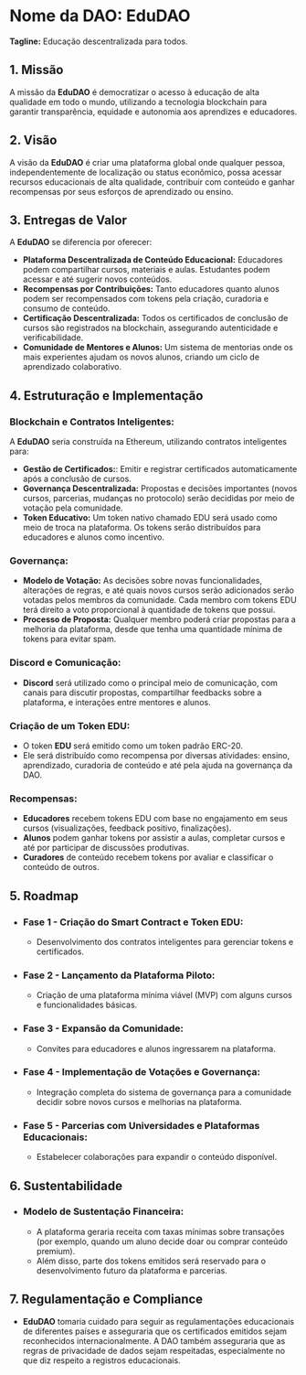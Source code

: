 
# Nome da DAO: EduDAO

**Tagline:** Educação descentralizada para todos.

## 1. Missão
A missão da **EduDAO** é democratizar o acesso à educação de alta qualidade em todo o mundo, utilizando a tecnologia blockchain para garantir transparência, equidade e autonomia aos aprendizes e educadores.

## 2. Visão
A visão da **EduDAO** é criar uma plataforma global onde qualquer pessoa, independentemente de localização ou status econômico, possa acessar recursos educacionais de alta qualidade, contribuir com conteúdo e ganhar recompensas por seus esforços de aprendizado ou ensino.

## 3. Entregas de Valor
A **EduDAO** se diferencia por oferecer:

- **Plataforma Descentralizada de Conteúdo Educacional:** Educadores podem compartilhar cursos, materiais e aulas. Estudantes podem acessar e até sugerir novos conteúdos.
- **Recompensas por Contribuições:** Tanto educadores quanto alunos podem ser recompensados com tokens pela criação, curadoria e consumo de conteúdo.
- **Certificação Descentralizada:** Todos os certificados de conclusão de cursos são registrados na blockchain, assegurando autenticidade e verificabilidade.
- **Comunidade de Mentores e Alunos:** Um sistema de mentorias onde os mais experientes ajudam os novos alunos, criando um ciclo de aprendizado colaborativo.

## 4. Estruturação e Implementação
### Blockchain e Contratos Inteligentes:
A **EduDAO** seria construída na Ethereum, utilizando contratos inteligentes para:

- **Gestão de Certificados:**: Emitir e registrar certificados automaticamente após a conclusão de cursos.
- **Governança Descentralizada:** Propostas e decisões importantes (novos cursos, parcerias, mudanças no protocolo) serão decididas por meio de votação pela comunidade.
- **Token Educativo:** Um token nativo chamado EDU será usado como meio de troca na plataforma. Os tokens serão distribuídos para educadores e alunos como incentivo.

### Governança:
- **Modelo de Votação:** As decisões sobre novas funcionalidades, alterações de regras, e até quais novos cursos serão adicionados serão votadas pelos membros da comunidade. Cada membro com tokens EDU terá direito a voto proporcional à quantidade de tokens que possui.
- **Processo de Proposta:** Qualquer membro poderá criar propostas para a melhoria da plataforma, desde que tenha uma quantidade mínima de tokens para evitar spam.

### Discord e Comunicação:
- **Discord** será utilizado como o principal meio de comunicação, com canais para discutir propostas, compartilhar feedbacks sobre a plataforma, e interações entre mentores e alunos.

### Criação de um Token EDU:
- O token **EDU** será emitido como um token padrão ERC-20.
- Ele será distribuído como recompensa por diversas atividades: ensino, aprendizado, curadoria de conteúdo e até pela ajuda na governança da DAO.

### Recompensas:
- **Educadores** recebem tokens EDU com base no engajamento em seus cursos (visualizações, feedback positivo, finalizações).
- **Alunos** podem ganhar tokens por assistir a aulas, completar cursos e até por participar de discussões produtivas.
- **Curadores** de conteúdo recebem tokens por avaliar e classificar o conteúdo de outros.

## 5. Roadmap
- ### Fase 1 - Criação do Smart Contract e Token EDU:
    - Desenvolvimento dos contratos inteligentes para gerenciar tokens e certificados.

- ### Fase 2 - Lançamento da Plataforma Piloto:
    - Criação de uma plataforma mínima viável (MVP) com alguns cursos e funcionalidades básicas.

- ### Fase 3 - Expansão da Comunidade:
    - Convites para educadores e alunos ingressarem na plataforma.

- ### Fase 4 - Implementação de Votações e Governança:
    - Integração completa do sistema de governança para a comunidade decidir sobre novos cursos e melhorias na plataforma.

- ### Fase 5 - Parcerias com Universidades e Plataformas Educacionais:
    - Estabelecer colaborações para expandir o conteúdo disponível.

## 6. Sustentabilidade
- ### Modelo de Sustentação Financeira:
    - A plataforma geraria receita com taxas mínimas sobre transações (por exemplo, quando um aluno decide doar ou comprar conteúdo premium).
    - Além disso, parte dos tokens emitidos será reservado para o desenvolvimento futuro da plataforma e parcerias.

## 7. Regulamentação e Compliance
- **EduDAO** tomaria cuidado para seguir as regulamentações educacionais de diferentes países e asseguraria que os certificados emitidos sejam reconhecidos internacionalmente. A DAO também asseguraria que as regras de privacidade de dados sejam respeitadas, especialmente no que diz respeito a registros educacionais.
